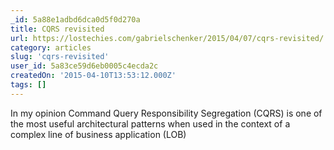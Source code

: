 ```yaml
---
_id: 5a88e1adbd6dca0d5f0d270a
title: CQRS revisited
url: https://lostechies.com/gabrielschenker/2015/04/07/cqrs-revisited/
category: articles
slug: 'cqrs-revisited'
user_id: 5a83ce59d6eb0005c4ecda2c
createdOn: '2015-04-10T13:53:12.000Z'
tags: []
---
```


In my opinion Command Query Responsibility Segregation (CQRS) is one of the most useful architectural patterns when used in the context of a complex line of business application (LOB)
